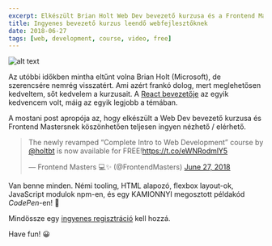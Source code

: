 ```yaml
---
excerpt: Elkészült Brian Holt Web Dev bevezető kurzusa és a Frontend Mastersnek köszönhetően ingyen nézhető.
title: Ingyenes bevezető kurzus leendő webfejlesztőknek
date: 2018-06-27
tags: [web, development, course, video, free]
---
```


![alt text](https://appcraft.hu/assets/img/course-bholt-web-dev.jpeg)

Az utóbbi időkben mintha eltűnt volna Brian Holt (Microsoft), de szerencsére nemrég visszatért. Ami azért frankó dolog, mert meglehetősen kedveltem, sőt kedvelem a kurzusait. A [React bevezetője](https://frontendmasters.com/courses/react/) az egyik kedvencem volt, máig az egyik legjobb a témában.

A mostani post apropója az, hogy elkészült a Web Dev bevezető kurzusa és Frontend Mastersnek köszönhetően teljesen ingyen nézhető / elérhető.

<blockquote class="twitter-tweet" data-lang="en"><p lang="en" dir="ltr">The newly revamped “Complete Intro to Web Development” course by <a href="https://twitter.com/holtbt?ref_src=twsrc%5Etfw">@holtbt</a> is now available for FREE!<a href="https://t.co/eWNRodmlY5">https://t.co/eWNRodmlY5</a></p>&mdash; Frontend Masters 💻✨ (@FrontendMasters) <a href="https://twitter.com/FrontendMasters/status/1011789159873196032?ref_src=twsrc%5Etfw">June 27, 2018</a></blockquote> <script async src="https://platform.twitter.com/widgets.js" charset="utf-8"></script>

Van benne minden. Némi tooling, HTML alapozó, flexbox layout-ok, JavaScript modulok npm-en, és egy KAMIONNYI megosztott példakód *CodePen*-en! 💪

Mindössze egy [ingyenes regisztráció](http://url6566.frontendmasters.com/wf/click?upn=NPCRVwvE7lmu1h8eUZz96qxy0-2FX6Oq81OMeDiBsk-2BOm7HljP3gAysBghjWB0aIq-2By7qd-2BLhT50jKarK7KDpNnw-3D-3D_eAhBM-2B7m04ogzLfsonanTvqkq-2BSFmkF2B6PTKu6XwNBZuF6ACCucR7ixnLfrNtWVFODf1y08XNb4PLTzwzSG2OV7QsDYf468Ibn6SUvTjisok4I0acEM25hrEqeBq0RHKiGkAauYpkugD4uTklpFLaWifeBm377bMNrOYrAKyNkbjdlH1Qs9oJqMZ-2BY-2FZjbeM994HfbevLbg4t36MU9t8-2FP-2FpvlMxcFSbI3fGi9BQU-2FngR2HKWpZxa4VkXEHBgZZfucM4wMZBD4K08ebHJivg1DOQIfJSa1fCIpqrAunFKuv3JMdi0Ad49D8rO8lIeNXaq8bmoh3DJHqga-2Fkl37hy9Y3jphGug4ALJIQG4bUI8KCq4J5HGEUJRgn8iJx-2FCEnRy-2FRfRgfBrJ0QfhXgVe-2FoVUTvfWevpahJbrK-2BHngDVbAInZJoUtdKEubAwJyzisNRFdgWTmeivTBIgrRBgZgQZkFpmVwlDgQXxcGtl70ZOo-3D) kell hozzá.

Have fun! 😀